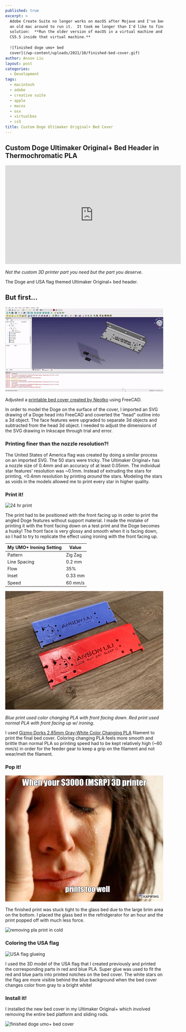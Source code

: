```yaml
---
published: true
excerpt: >
  Adobe Create Suite no longer works on macOS after Mojave and I've been keeping
  an old mac around to run it.  It took me longer than I'd like to find a
  solution:  **Run the older version of macOS in a virtual machine and run Adobe
  CS5.5 inside that virtual machine.** 

  ![finished doge umo+ bed
  cover](/wp-content/uploads/2021/10/finished-bed-cover.gif)
author: Anson Liu
layout: post
categories:
  - Development
tags:
  - macintosh
  - adobe
  - creative suite
  - apple
  - macos
  - osx
  - virtualbox
  - cs5
title: Custom Doge Ultimaker Original+ Bed Cover
---
```

## Custom Doge Ultimaker Original+ Bed Header in Thermochromatic PLA

<iframe width="560" height="315" src="https://www.youtube.com/embed/PIolxWzFIAA" title="YouTube video player" frameborder="0" allow="accelerometer; autoplay; clipboard-write; encrypted-media; gyroscope; picture-in-picture" allowfullscreen></iframe>

*Not the custom 3D printer part you need but the part you deserve.*

The Doge and USA flag themed Ultimaker Original+ bed header. 

## But first...

![Modeling doge ultimaker bed cover in freecad](/wp-content/uploads/2021/10/freecad-compilation.gif)

Adjusted a [printable bed cover created by Neotko](https://www.youmagine.com/designs/umo-bed-cover-step) using FreeCAD. 

In order to model the Doge on the surface of the cover, I imported an SVG drawing of a Doge head into FreeCAD and coverted the "head" outline into a 3d object. The face features were upgraded to separate 3d objects and subtracted from the head 3d object. I needed to adjust the dimensions of the SVG drawing in Inkscape through trial and error.

### Printing finer than the nozzle resolution?!

The United States of America flag was created by doing a similar process on an imported SVG. The 50 stars were tricky. The Ultimaker Original+ has a nozzle size of 0.4mm and an accuracy of at least 0.05mm. The individual star features' resolution was ~0.1mm. Instead of extruding the stars for printing, <0.4mm resolution by printing *around* the stars. Modeling the stars as voids in the models allowed me to print every star in higher quality.

### Print it!

![24 hr print](/wp-content/uploads/2021/10/print-timelapse.gif)

The print had to be positioned with the front facing up in order to print the angled Doge features without support material. I made the mistake of printing it with the front facing down on a test print and the Doge becomes a husky! The front face is very glossy and smooth when it is facing down, so I had to try to replicate the effect using ironing with the front facing up. 

| My UMO+ Ironing Setting | Value |
| --- | --- |
| Pattern | Zig Zag |
| Line Spacing | 0.2 mm |
| Flow | 35% |
| Inset | 0.33 mm |
| Speed | 60 mm/s |

![test umo+ bed cover prints](/wp-content/uploads/2021/10/test-bed-cover-prints.jpg)

*Blue print used color changing PLA with front facing down. Red print used normal PLA with front facing up w/ ironing.*

I used [Gizmo Dorks 2.85mm Gray-White Color Changing PLA](https://gizmodorks.com/pla-3d-printer-filament/) filament to print the final bed cover. Coloring changing PLA feels more smooth and brittle than normal PLA so printing speed had to be kept relatively high (~60 mm/s) in order for the feeder gear to keep a grip on the filament and not wear/melt the filament.

### Pop it!

![oh no, it printed too well](/wp-content/uploads/2021/10/3d-printer-first-world.jpeg)

The finished print was stuck tight to the glass bed due to the large brim area on the bottom. I placed the glass bed in the refridgerator for an hour and the print popped off with much less force. 

![removing pla print in cold](/wp-content/uploads/2021/10/popping-off-print.gif)

### Coloring the USA flag

![USA flag glueing](/wp-content/uploads/2021/10/usa-flag-glueing.gif)

I used the 3D model of the USA flag that I created previously and printed the corresponding parts in red and blue PLA. Super glue was used to fit the red and blue parts into printed notches on the bed cover. The white stars on the flag are more visible behind the blue background when the bed cover changes color from gray to a bright white!

### Install it!

I installed the new bed cover in my Ultimaker Original+ which involved removing the entire bed platform and sliding rods. 

![finished doge umo+ bed cover](/wp-content/uploads/2021/10/finished-bed-cover.gif)
